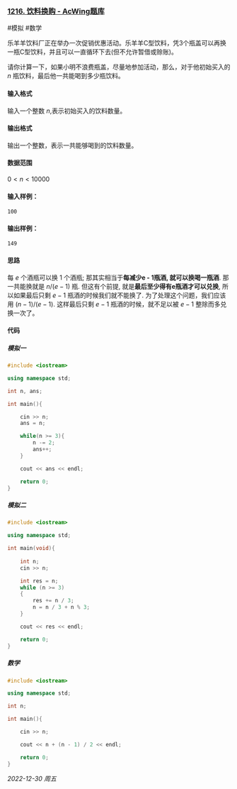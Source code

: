 ### [1216. 饮料换购 - AcWing题库](https://www.acwing.com/problem/content/1218/)

#模拟 #数学

乐羊羊饮料厂正在举办一次促销优惠活动。乐羊羊C型饮料，凭3个瓶盖可以再换一瓶C型饮料，并且可以一直循环下去(但不允许暂借或赊账)。

请你计算一下，如果小明不浪费瓶盖，尽量地参加活动，那么，对于他初始买入的 $n$ 瓶饮料，最后他一共能喝到多少瓶饮料。

#### 输入格式

输入一个整数 $n$,表示初始买入的饮料数量。

#### 输出格式

输出一个整数，表示一共能够喝到的饮料数量。

#### 数据范围

$0 < n < 10000$

#### 输入样例：

```
100
```

#### 输出样例：

```
149
```

#### 思路

每 $e$ 个酒瓶可以换 $1$ 个酒瓶; 那其实相当于**每减少e - 1瓶酒, 就可以换喝一瓶酒**. 那一共能换就是 $n / ( e - 1)$ 瓶. 但这有个前提, 就是**最后至少得有e瓶酒才可以兑换**, 所以如果最后只剩 $e - 1$ 瓶酒的时候我们就不能换了. 为了处理这个问题，我们应该 用 $( n - 1 ) / ( e - 1)$. 这样最后只剩 $e - 1$ 瓶酒的时候，就不足以被 $e - 1$ 整除而多兑换一次了。

#### 代码

##### 模拟一

```cpp
#include <iostream>

using namespace std;

int n, ans;

int main(){

    cin >> n;
    ans = n;

    while(n >= 3){
        n -= 2;
        ans++;
    }

    cout << ans << endl;

    return 0;
}
```

##### 模拟二

```cpp
#include <iostream>

using namespace std;

int main(void){
    
    int n;
    cin >> n;

    int res = n;
    while (n >= 3)
    {
        res += n / 3;
        n = n / 3 + n % 3;
    }

    cout << res << endl;

    return 0;
}
```

##### 数学

```cpp
#include <iostream>

using namespace std;

int n;

int main(){

    cin >> n;

    cout << n + (n - 1) / 2 << endl;

    return 0;
}
```



*2022-12-30 周五*